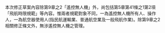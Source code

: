 <p>本次修正草案內容除第9章之2「遙控無人機」外，尚包括第5章第41條之1第2項「飛航時限規範」等內容。惟兩者規範對象不同，一為遙控無人機所有人、操作人，一為航空器使用人(指民航運輸業、普通航空業及一般飛航作業)。除第9章之2相關修正條文外，無涉遙控無人機之管理。</p>